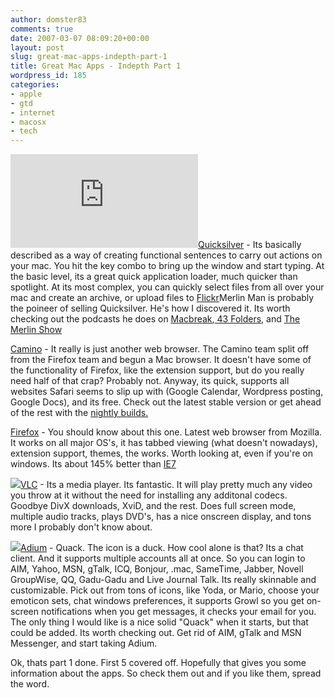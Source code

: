 ```yaml
---
author: domster83
comments: true
date: 2007-03-07 08:09:20+00:00
layout: post
slug: great-mac-apps-indepth-part-1
title: Great Mac Apps - Indepth Part 1
wordpress_id: 185
categories:
- apple
- gtd
- internet
- macosx
- tech
---
```


![](http://docs.blacktree.com/lib/exe/fetch.php?w=&h=&cache=cache&media=http%3A%2F%2Fwww.blacktree.com%2Fapps%2Fquicksilver%2Fimages%2FQSLight.gif)[Quicksilver](http://quicksilver.blacktree.com) - Its basically described as a way of creating functional sentences to carry out actions on your mac. You hit the key combo to bring up the window and start typing. At the basic level, its a great quick application loader, much quicker than spotlight. At its most complex, you can quickly select files from all over your mac and create an archive, or upload files to [Flickr](http://www.flickr.com)Merlin Man is probably the poineer of selling Quicksilver. He's how I discovered it. Its worth checking out the podcasts he does on [Macbreak](http://www.twit.tv/mb12),[ 43 Folders](http://www.43folders.com), and [The Merlin Show](http://www.themerlinshow.com)




[Camino](http://www.caminobrowser.org) - It really is just another web browser. The Camino team split off from the Firefox team and begun a Mac browser. It doesn't have some of the functionality of Firefox, like the extension support, but do you really need half of that crap? Probably not. Anyway, its quick, supports all websites Safari seems to slip up with (Google Calendar, Wordpress posting, Google Docs), and its free. Check out the latest stable version or get ahead of the rest with the [nightly builds. ](http://www.caminobrowser.org/development/)




[Firefox](http://www.getfirefox.com) - You should know about this one. Latest web browser from Mozilla. It works on all major OS's, it has tabbed viewing (what doesn't nowadays), extension support, themes, the works. Worth looking at, even if you're on windows. Its about 145% better than [IE7](http://www.acmetutorials.com/hate-ie7-find-out-how-to-remove-it)




[![](http://www.videolan.org/images/screenshots/vlc-osx.jpg)](http://www.videolan.org)[VLC](http://www.videolan.org) - Its a media player. Its fantastic. It will play pretty much any video you throw at it without the need for installing any additonal codecs. Goodbye DivX downloads, XviD, and the rest. Does full screen mode, multiple audio tracks, plays DVD's, has a nice onscreen display, and tons more I probably don't know about.




[![](http://www.adiumx.com/images/logo.png)](http://www.adiumx.com)[Adium](http://www.adiumx.com) - Quack. The icon is a duck. How cool alone is that? Its a chat client. And it supports multiple accounts all at once. So you can login to AIM, Yahoo, MSN, gTalk, ICQ, Bonjour, .mac, SameTime, Jabber, Novell GroupWise, QQ, Gadu-Gadu and Live Journal Talk. Its really skinnable and customizable. Pick out from tons of icons, like Yoda, or Mario, choose your emoticon sets, chat windows preferences, it supports Growl so you get on-screen notifications when you get messages, it checks your email for you. The only thing I would like is a nice solid "Quack" when it starts, but that could be added. Its worth checking out. Get rid of AIM, gTalk and MSN Messenger, and start taking Adium.




Ok, thats part 1 done. First 5 covered off. Hopefully that gives you some information about the apps. So check them out and if you like them, spread the word.
